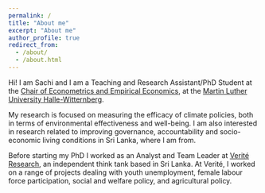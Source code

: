 ```yaml
---
permalink: /
title: "About me"
excerpt: "About me"
author_profile: true
redirect_from:
  - /about/
  - /about.html
---
```


Hi! I am Sachi and I am a Teaching and Research Assistant/PhD Student at the [Chair of Econometrics and Empirical Economics](https://oekonometrie.wiwi.uni-halle.de/), at the [Martin Luther University Halle-Witternberg](https://www.uni-halle.de/).

My research is focused on measuring the efficacy of climate policies, both in terms of environmental effectiveness and well-being. I am also interested in research related to improving governance, accountability and socio-economic living conditions in Sri Lanka, where I am from.

Before starting my PhD I worked as an Analyst and Team Leader at [Verité Research](https://www.veriteresearch.org/), an independent think tank based in Sri Lanka. At Verité, I worked on a range of projects dealing with youth unemployment, female labour force participation, social and welfare policy, and agricultural policy.
